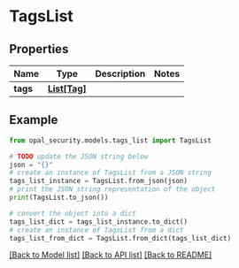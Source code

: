# TagsList


## Properties

Name | Type | Description | Notes
------------ | ------------- | ------------- | -------------
**tags** | [**List[Tag]**](Tag.md) |  | 

## Example

```python
from opal_security.models.tags_list import TagsList

# TODO update the JSON string below
json = "{}"
# create an instance of TagsList from a JSON string
tags_list_instance = TagsList.from_json(json)
# print the JSON string representation of the object
print(TagsList.to_json())

# convert the object into a dict
tags_list_dict = tags_list_instance.to_dict()
# create an instance of TagsList from a dict
tags_list_from_dict = TagsList.from_dict(tags_list_dict)
```
[[Back to Model list]](../README.md#documentation-for-models) [[Back to API list]](../README.md#documentation-for-api-endpoints) [[Back to README]](../README.md)


